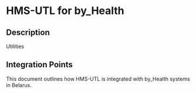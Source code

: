 # HMS-UTL for by_Health

## Description

Utilities

## Integration Points

This document outlines how HMS-UTL is integrated with by_Health systems in Belarus.

